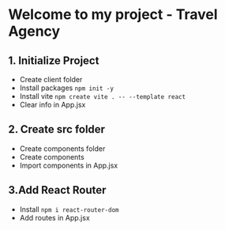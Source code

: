 # Welcome to my project - Travel Agency

## 1. Initialize Project
* Create client folder 
* Install packages `npm init -y`
* Install vite `npm create vite . -- --template react`
* Clear info in App.jsx
## 2. Create src folder
* Create components folder
* Create components
* Import components in App.jsx
## 3.Add React Router
* Install `npm i react-router-dom`
* Add routes in App.jsx